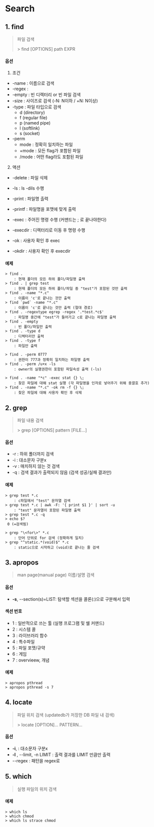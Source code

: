 ﻿# Search

## 1. find

> 파일 검색
>
> \> find [OPTIONS] path EXPR

#### 옵션

1. 조건
- -name : 이름으로 검색
- -regex : 
- -empty : 빈 디렉터리 or 빈 파일 검색
- -size : 사이즈로 검색 (-N: N이하 / +N: N이상)
- -type : 파일 타입으로 검색
  - d (directory)
  - f (regular file)
  - p (named pipe)
  - l (softlink)
  - s (socket)
- -perm
   - mode : 정확히 일치하는 파일
   - +mode : 모든 flag가 포함된 파일
   - /mode : 어떤 flag라도 포함된 파일

2. 액션

- -delete : 파일 삭제

- -ls : ls -dils 수행

- -print : 파일명 출력

- -printf : 파일명을 포맷에 맞게 출력

- -exec : 주어진 명령 수행 (커맨드는 \; 로 끝나야한다)

- -execdir : 디렉터리로 이동 후 명령 수행

- -ok : 사용자 확인 후 exec

- -okdir : 사용자 확인 후 execdir

  

#### 예제

```
> find .
	: 현재 폴더의 모든 하위 폴더/파일명 출력
> find . | grep test
	: 현재 폴더의 모든 하위 폴더/파일 중 "test"가 포함된 것만 출력
> find . -name "*.c"
	: 이름이 'c'로 끝나는 것만 출력
> find `pwd` -name "*.c"
	: 이름이 'c'로 끝나는 것만 출력 (절대 경로)
> find . -regextype egrep -regex '.*test.*c$'
	: 파일명 중간에 "test"가 들어가고 c로 끝나는 파일명 출력
> find . -empty
	: 빈 폴더/파일만 출력
> find . -type d
	: 디렉터리만 출력
> find . -type f
	: 파일만 출력

> find . -perm 0777
	: 권한이 777과 정확히 일치하는 파일명 출력
> find . -perm /u+x -ls
	: owner의 실행권한이 포함된 파일속성 출력 (-ls)

> find . -name "*c" -exec stat {} \;
	: 찾은 파일에 대해 stat 실행 (각 파일명을 인자로 넣어주기 위해 중괄호 추가)
> find . -name "*.c" -ok rm -f {} \;
	: 찾은 파일에 대해 사용자 확인 후 삭제
```



## 2. grep

> 파일 내용 검색
>
> \> grep [OPTIONS] pattern [FILE...]

#### 옵션

- -r : 하위 폴더까지 검색
- -i : 대소문자 구분x
- -v : 매치하지 않는 것 검색
- -q : 검색 결과가 출력되지 않음 (검색 성공/실패 결과만)



#### 예제

```
> grep test *.c
	: c파일에서 "test" 문자열 검색
> grep test *.c | awk -F: '{ print $1 }' | sort -u
	: "test" 문자열이 포함된 파일명 출력
> grep test *.c -q
> echo $?
 0 (=검색됨)

> grep "\<for\>" *.c
	: 단어 단위로 for 검색 (정확하게 일치)
> grep "^static.*(void)$" *.c
	: static으로 시작하고 (void)로 끝나는 줄 검색
```



## 3. apropos

> man page(manual page) 이름/설명 검색
>

#### 옵션

- **-s**, --section(s)=LIST: 탐색할 섹션을 콜론(:)으로 구분해서 입력



#### 섹션 번호

- 1 : 일반적으로 쓰는 툴 (실행 프로그램 및 쉘 커맨드)
- 2 : 시스템 콜
- 3 : 라이브러리 함수
- 4 : 특수파일
- 5 : 파일 포맷/규약
- 6 : 게임
- 7 : overvieew, 개념



#### 예제

```
> apropos pthread
> apropos pthread -s 7
```



## 4. locate

> 파일 위치 검색 (updatedb가 저장한 DB 파일 내 검색)
>
> \> locate [OPTION]... PATTERN...

#### 옵션

- **-i**, : 대소문자 구분x
- **-l** , --limit, -n LIMIT : 출력 결과를 LIMIT 만큼만 출력
- --regex : 패턴을 regex로



## 5. which

> 실행 파일의 위치 검색
>



#### 예제

```
> which ls
> which chmod
> which ls strace chmod
```


